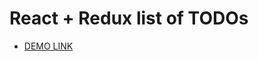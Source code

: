 # React + Redux list of TODOs

- [DEMO LINK](https://natalia-ponomarenko.github.io/react_redux-list-of-todos/)

